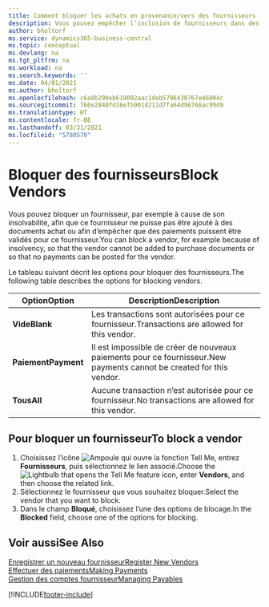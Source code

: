 ```yaml
---
title: Comment bloquer les achats en provenance/vers des fournisseurs
description: Vous pouvez empêcher l’inclusion de fournisseurs dans des transactions, ou simplement bloquer de nouveaux paiements qui leur sont destinés.
author: bholtorf
ms.service: dynamics365-business-central
ms.topic: conceptual
ms.devlang: na
ms.tgt_pltfrm: na
ms.workload: na
ms.search.keywords: ''
ms.date: 04/01/2021
ms.author: bholtorf
ms.openlocfilehash: c6a8b290eb619002aac1deb5796430767e46004c
ms.sourcegitcommit: 766e2840fd16efb901d211d7fa64d96766ac99d9
ms.translationtype: HT
ms.contentlocale: fr-BE
ms.lasthandoff: 03/31/2021
ms.locfileid: "5780570"
---
```

# <a name="block-vendors"></a><span data-ttu-id="9c9b3-103">Bloquer des fournisseurs</span><span class="sxs-lookup"><span data-stu-id="9c9b3-103">Block Vendors</span></span>
<span data-ttu-id="9c9b3-104">Vous pouvez bloquer un fournisseur, par exemple à cause de son insolvabilité, afin que ce fournisseur ne puisse pas être ajouté à des documents achat ou afin d’empêcher que des paiements puissent être validés pour ce fournisseur.</span><span class="sxs-lookup"><span data-stu-id="9c9b3-104">You can block a vendor, for example because of insolvency, so that the vendor cannot be added to purchase documents or so that no payments can be posted for the vendor.</span></span>

<span data-ttu-id="9c9b3-105">Le tableau suivant décrit les options pour bloquer des fournisseurs.</span><span class="sxs-lookup"><span data-stu-id="9c9b3-105">The following table describes the options for blocking vendors.</span></span>  

|<span data-ttu-id="9c9b3-106">Option</span><span class="sxs-lookup"><span data-stu-id="9c9b3-106">Option</span></span>|<span data-ttu-id="9c9b3-107">Description</span><span class="sxs-lookup"><span data-stu-id="9c9b3-107">Description</span></span>|  
|--------------------|------------|  
|<span data-ttu-id="9c9b3-108">**Vide**</span><span class="sxs-lookup"><span data-stu-id="9c9b3-108">**Blank**</span></span>|<span data-ttu-id="9c9b3-109">Les transactions sont autorisées pour ce fournisseur.</span><span class="sxs-lookup"><span data-stu-id="9c9b3-109">Transactions are allowed for this vendor.</span></span>|
|<span data-ttu-id="9c9b3-110">**Paiement**</span><span class="sxs-lookup"><span data-stu-id="9c9b3-110">**Payment**</span></span>|<span data-ttu-id="9c9b3-111">Il est impossible de créer de nouveaux paiements pour ce fournisseur.</span><span class="sxs-lookup"><span data-stu-id="9c9b3-111">New payments cannot be created for this vendor.</span></span>|  
|<span data-ttu-id="9c9b3-112">**Tous**</span><span class="sxs-lookup"><span data-stu-id="9c9b3-112">**All**</span></span>|<span data-ttu-id="9c9b3-113">Aucune transaction n’est autorisée pour ce fournisseur.</span><span class="sxs-lookup"><span data-stu-id="9c9b3-113">No transactions are allowed for this vendor.</span></span>|  

## <a name="to-block-a-vendor"></a><span data-ttu-id="9c9b3-114">Pour bloquer un fournisseur</span><span class="sxs-lookup"><span data-stu-id="9c9b3-114">To block a vendor</span></span>  
1. <span data-ttu-id="9c9b3-115">Choisissez l’icône ![Ampoule qui ouvre la fonction Tell Me](media/ui-search/search_small.png "Dites-moi ce que vous voulez faire"), entrez **Fournisseurs**, puis sélectionnez le lien associé.</span><span class="sxs-lookup"><span data-stu-id="9c9b3-115">Choose the ![Lightbulb that opens the Tell Me feature](media/ui-search/search_small.png "Tell me what you want to do") icon, enter **Vendors**, and then choose the related link.</span></span>
2. <span data-ttu-id="9c9b3-116">Sélectionnez le fournisseur que vous souhaitez bloquer.</span><span class="sxs-lookup"><span data-stu-id="9c9b3-116">Select the vendor that you want to block.</span></span>
3. <span data-ttu-id="9c9b3-117">Dans le champ **Bloqué**, choisissez l’une des options de blocage.</span><span class="sxs-lookup"><span data-stu-id="9c9b3-117">In the **Blocked** field, choose one of the options for blocking.</span></span>

## <a name="see-also"></a><span data-ttu-id="9c9b3-118">Voir aussi</span><span class="sxs-lookup"><span data-stu-id="9c9b3-118">See Also</span></span>  
[<span data-ttu-id="9c9b3-119">Enregistrer un nouveau fournisseur</span><span class="sxs-lookup"><span data-stu-id="9c9b3-119">Register New Vendors</span></span>](purchasing-how-register-new-vendors.md)  
[<span data-ttu-id="9c9b3-120">Effectuer des paiements</span><span class="sxs-lookup"><span data-stu-id="9c9b3-120">Making Payments</span></span>](payables-make-payments.md)  
[<span data-ttu-id="9c9b3-121">Gestion des comptes fournisseur</span><span class="sxs-lookup"><span data-stu-id="9c9b3-121">Managing Payables</span></span>](payables-manage-payables.md)


[!INCLUDE[footer-include](includes/footer-banner.md)]